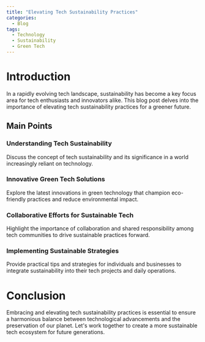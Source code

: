 ```yaml
---
title: "Elevating Tech Sustainability Practices"
categories:
  - Blog
tags:
  - Technology
  - Sustainability
  - Green Tech
---
```


# Introduction
In a rapidly evolving tech landscape, sustainability has become a key focus area for tech enthusiasts and innovators alike. This blog post delves into the importance of elevating tech sustainability practices for a greener future.

## Main Points
### Understanding Tech Sustainability
Discuss the concept of tech sustainability and its significance in a world increasingly reliant on technology.

### Innovative Green Tech Solutions
Explore the latest innovations in green technology that champion eco-friendly practices and reduce environmental impact.

### Collaborative Efforts for Sustainable Tech
Highlight the importance of collaboration and shared responsibility among tech communities to drive sustainable practices forward.

### Implementing Sustainable Strategies
Provide practical tips and strategies for individuals and businesses to integrate sustainability into their tech projects and daily operations.

# Conclusion
Embracing and elevating tech sustainability practices is essential to ensure a harmonious balance between technological advancements and the preservation of our planet. Let's work together to create a more sustainable tech ecosystem for future generations.